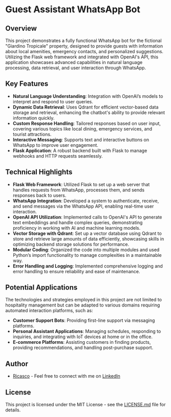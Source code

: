 # Guest Assistant WhatsApp Bot

## Overview
This project demonstrates a fully functional WhatsApp bot for the fictional "Giardino Tropicale" property, designed to provide guests with information about local amenities, emergency contacts, and personalized suggestions. Utilizing the Flask web framework and integrated with OpenAI's API, this application showcases advanced capabilities in natural language processing, data retrieval, and user interaction through WhatsApp.

## Key Features

- **Natural Language Understanding**: Integration with OpenAI’s models to interpret and respond to user queries.
- **Dynamic Data Retrieval**: Uses Qdrant for efficient vector-based data storage and retrieval, enhancing the chatbot's ability to provide relevant information quickly.
- **Custom Response Handling**: Tailored responses based on user input, covering various topics like local dining, emergency services, and tourist attractions.
- **Interactive Messaging**: Supports text and interactive buttons on WhatsApp to improve user engagement.
- **Flask Application**: A robust backend built with Flask to manage webhooks and HTTP requests seamlessly.

## Technical Highlights

- **Flask Web Framework**: Utilized Flask to set up a web server that handles requests from WhatsApp, processes them, and sends responses back to users.
- **WhatsApp Integration**: Developed a system to authenticate, receive, and send messages via the WhatsApp API, enabling real-time user interaction.
- **OpenAI API Utilization**: Implemented calls to OpenAI's API to generate text embeddings and handle complex queries, demonstrating proficiency in working with AI and machine learning models.
- **Vector Storage with Qdrant**: Set up a vector database using Qdrant to store and retrieve large amounts of data efficiently, showcasing skills in optimizing backend storage solutions for performance.
- **Modular Coding**: Organized the code into multiple modules and used Python’s import functionality to manage complexities in a maintainable way.
- **Error Handling and Logging**: Implemented comprehensive logging and error handling to ensure reliability and ease of maintenance.

## Potential Applications

The technologies and strategies employed in this project are not limited to hospitality management but can be adapted to various domains requiring automated interaction platforms, such as:

- **Customer Support Bots**: Providing first-line support via messaging platforms.
- **Personal Assistant Applications**: Managing schedules, responding to inquiries, and integrating with IoT devices at home or in the office.
- **E-commerce Platforms**: Assisting customers in finding products, providing recommendations, and handling post-purchase support.

## Author
- [Ricasco](https://github.com/ricasco) - Feel free to connect with me on [LinkedIn](https://www.linkedin.com/in/your-linkedin)

## License
This project is licensed under the MIT License - see the [LICENSE.md](LICENSE.md) file for details.
